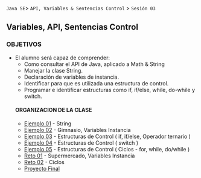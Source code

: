 

`Java SE`> `API, Variables & Sentencias Control` > `Sesión 03`

## Variables, API, Sentencias Control

### OBJETIVOS 

<ul>
  <li type= disc> El alumno será capaz de comprender: 
  <ul>
   <li> Como consultar el API de Java, aplicado a Math & String
   <li> Manejar la clase String.
   <li> Declaración de variables de instancia.  
   <li> Identificar para que es utilizada una estructura de control.
   <li> Programar e identificar estructuras como if, if/else, while, do-while y switch.
</ul>

#### ORGANIZACION DE LA CLASE 

- [Ejemplo 01](Ejemplo-01) - String
- [Ejemplo 02](Ejemplo-02) -  Gimnasio, Variables Instancia 
- [Ejemplo 03](Ejemplo-03) - Estructuras de Control ( if, if/else, Operador ternario )
- [Ejemplo 04](Ejemplo-04) - Estructuras de Control ( switch )
- [Ejemplo 05](Ejemplo-05) - Estructuras de Control ( Ciclos - for, while, do/while ) 
- [Reto 01](Reto-01) - Supermercado, Variables Instancia
- [Reto 02](Reto-02) - Ciclos
- [Proyecto Final](Proyecto)
